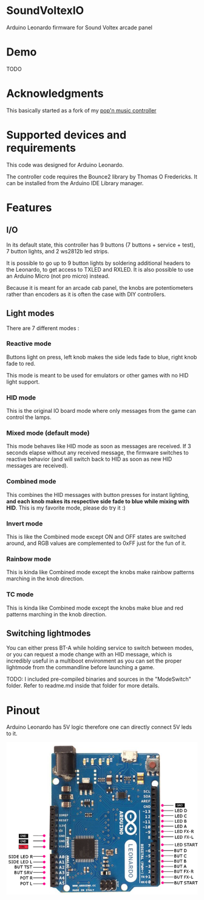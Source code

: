 # SoundVoltexIO

Arduino Leonardo firmware for Sound Voltex arcade panel

# Demo

TODO

# Acknowledgments

This basically started as a fork of my [pop'n music controller](https://github.com/CrazyRedMachine/UltimatePopnController/)

# Supported devices and requirements

This code was designed for Arduino Leonardo.

The controller code requires the Bounce2 library by Thomas O Fredericks. It can be installed from the Arduino IDE Library manager.

# Features

## I/O

In its default state, this controller has 9 buttons (7 buttons + service + test), 7 button lights, and 2 ws2812b led strips.

It is possible to go up to 9 button lights by soldering additional headers to the Leonardo, to get access to TXLED and RXLED. It is also possible to use an Arduino Micro (not pro micro) instead.

Because it is meant for an arcade cab panel, the knobs are potentiometers rather than encoders as it is often the case with DIY controllers.

## Light modes

There are 7 different modes :

### Reactive mode

Buttons light on press, left knob makes the side leds fade to blue, right knob fade to red.

This mode is meant to be used for emulators or other games with no HID light support.

### HID mode

This is the original IO board mode where only messages from the game can control the lamps.

### Mixed mode (default mode)

This mode behaves like HID mode as soon as messages are received. If 3 seconds elapse without any received message, the firmware switches to reactive behavior (and will switch back to HID as soon as new HID messages are received).

### Combined mode

This combines the HID messages with button presses for instant lighting, **and each knob makes its respective side fade to blue while mixing with HID**. This is my favorite mode, please do try it :)

### Invert mode

This is like the Combined mode except ON and OFF states are switched around, and RGB values are complemented to 0xFF just for the fun of it.

### Rainbow mode

This is kinda like Combined mode except the knobs make rainbow patterns marching in the knob direction.

### TC mode

This is kinda like Combined mode except the knobs make blue and red patterns marching in the knob direction.

## Switching lightmodes

You can either press BT-A while holding service to switch between modes, or you can request a mode change with an HID message, which is incredibly useful in a multiboot environment as you can set the proper lightmode from the commandline before launching a game.

TODO: I included pre-compiled binaries and sources in the "ModeSwitch" folder. Refer to readme.md inside that folder for more details.

# Pinout

Arduino Leonardo has 5V logic therefore one can directly connect 5V leds to it.

![pinout](https://github.com/CrazyRedMachine/SoundVoltexIO/blob/main/pinout_leonardo.png?raw=true)
